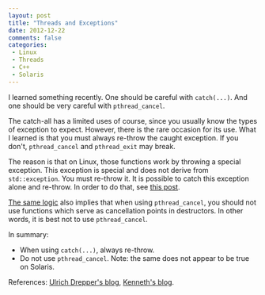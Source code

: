 ```yaml
---
layout: post
title: "Threads and Exceptions"
date: 2012-12-22
comments: false
categories:
 - Linux
 - Threads
 - C++
 - Solaris
---
```

I learned something recently. One should be careful with `catch(...)`. And one should be very careful with `pthread_cancel`.

The catch-all has a limited uses of course, since you usually know the types of exception to expect. However, there is the rare occasion for its use. What I learned is that you must always re-throw the caught exception. If you don't, `pthread_cancel` and `pthread_exit` may break.

The reason is that on Linux, those functions work by throwing a special exception. This exception is special and does not derive from `std::exception`. You must re-throw it. It is possible to catch this exception alone and re-throw. In order to do that, see [this post][1].

[The same logic][2] also implies that when using `pthread_cancel`, you should not use functions which serve as cancellation points in destructors. In other words, it is best not to use `pthread_cancel`.

In summary:
 * When using `catch(...)`, always re-throw.
 * Do not use `pthread_cancel`.
Note: the same does not appear to be true on Solaris.

References: [Ulrich Drepper's blog][1], [Kenneth's blog][2].

[1]: http://udrepper.livejournal.com/21541.html
[2]: http://skaark.wordpress.com/2010/08/26/pthread_cancel-considered-harmful/
